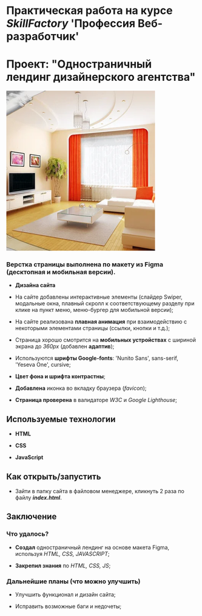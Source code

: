 # Практическая работа на курсе *SkillFactory* **'Профессия Веб-разработчик'**

# Проект: "Одностраничный лендинг дизайнерского агентства"

![logo](./img/card-image-2.webp)

### Верстка страницы выполнена по макету из Figma (десктопная и мобильная версии).

* **Дизайна сайта** 

* На сайте добавлены интерактивные элементы (слайдер Swiper, модальные окна, плавный скролл к соответствующему разделу при клике на пункт меню, меню-бургер для мобильной версии);

* На сайте реализована **плавная анимация** при взаимодействию с некоторыми элементами страницы (ссылки, кнопки и т.д.);

* Страница хорошо смотрится на **мобильных устройствах** с шириной экрана до *360px* (добавлен **адаптив**);

* Используются **шрифты Google-fonts**: 'Nunito Sans', sans-serif, 'Yeseva One', cursive;

* **Цвет фона и шрифта контрастны**;

* **Добавлена** иконка во вкладку браузера (*favicon*);

* **Страница проверена** в валидаторе *W3C* и *Google Lighthouse*;

## Используемые технологии

* **HTML**

* **CSS**

* **JavaScript**

## Как открыть/запустить

* Зайти в папку сайта в файловом менеджере, кликнуть 2 раза по файлу ***index.html***.

## Заключение

### Что удалось?

* **Создал** одностраничный лендинг на основе макета Figma, используя *HTML, CSS, JAVASCRIPT*; 

* **Закрепил знания** по *HTML, CSS, JS*; 

### Дальнейшие планы (что можно улучшить)

* Улучшить функционал и дизайн сайта;

* Исправить возможные баги и недочеты;